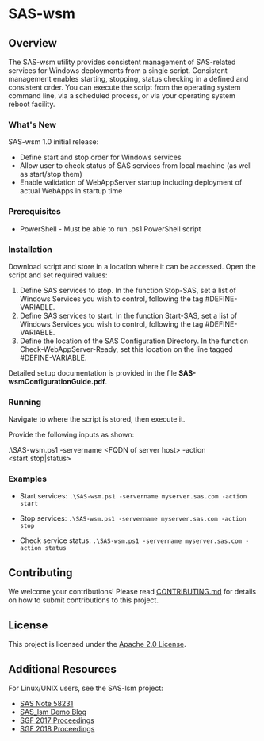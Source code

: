 # SAS-wsm

## Overview

The SAS-wsm utility provides consistent management of SAS-related services for Windows deployments from a single script. Consistent management enables starting, stopping, status checking in a defined and consistent order. You can execute the script from the operating system command line, via a scheduled process, or via your operating system reboot facility.

### What's New

SAS-wsm 1.0 initial release:

* Define start and stop order for Windows services
* Allow user to check status of SAS services from local machine (as well as start/stop them)
* Enable validation of WebAppServer startup including deployment of actual WebApps in startup time

### Prerequisites

* PowerShell - Must be able to run .ps1 PowerShell script

### Installation

Download script and store in a location where it can be accessed. Open the script and set required values:

1) Define SAS services to stop. In the function Stop-SAS, set a list of Windows Services you wish to control, following the tag #DEFINE-VARIABLE.
2) Define SAS services to start. In the function Start-SAS, set a list of Windows Services you wish to control, following the tag #DEFINE-VARIABLE.
3) Define the location of the SAS Configuration Directory. In the function Check-WebAppServer-Ready, set this location on the line tagged #DEFINE-VARIABLE.

Detailed setup documentation is provided in the file **SAS-wsmConfigurationGuide.pdf**.

### Running

Navigate to where the script is stored, then execute it.

Provide the following inputs as shown:

.\SAS-wsm.ps1 -servername \<FQDN of server host\> -action \<start|stop|status\>


### Examples

* Start services: `.\SAS-wsm.ps1 -servername myserver.sas.com -action start`

* Stop services: `.\SAS-wsm.ps1 -servername myserver.sas.com -action stop`

* Check service status: `.\SAS-wsm.ps1 -servername myserver.sas.com -action status`

## Contributing

We welcome your contributions! Please read [CONTRIBUTING.md](CONTRIBUTING.md) for details on how to submit contributions to this project.

## License

This project is licensed under the [Apache 2.0 License](LICENSE).

## Additional Resources

For Linux/UNIX users, see the SAS-lsm project:
* [SAS Note 58231](http://support.sas.com/kb/58/231.html)
* [SAS_lsm Demo Blog](https://communities.sas.com/t5/SAS-Communities-Library/The-SAS-lsm-Utility-Makes-it-Easy-to-Control-SAS-Servers-in-a/ta-p/418165)
* [SGF 2017 Proceedings](http://support.sas.com/resources/papers/automating-management-unix-linux-multi-tiered-sas-services.pdf)
* [SGF 2018 Proceedings](https://www.sas.com/content/dam/SAS/support/en/sas-global-forum-proceedings/2018/1921-2018.pdf)
